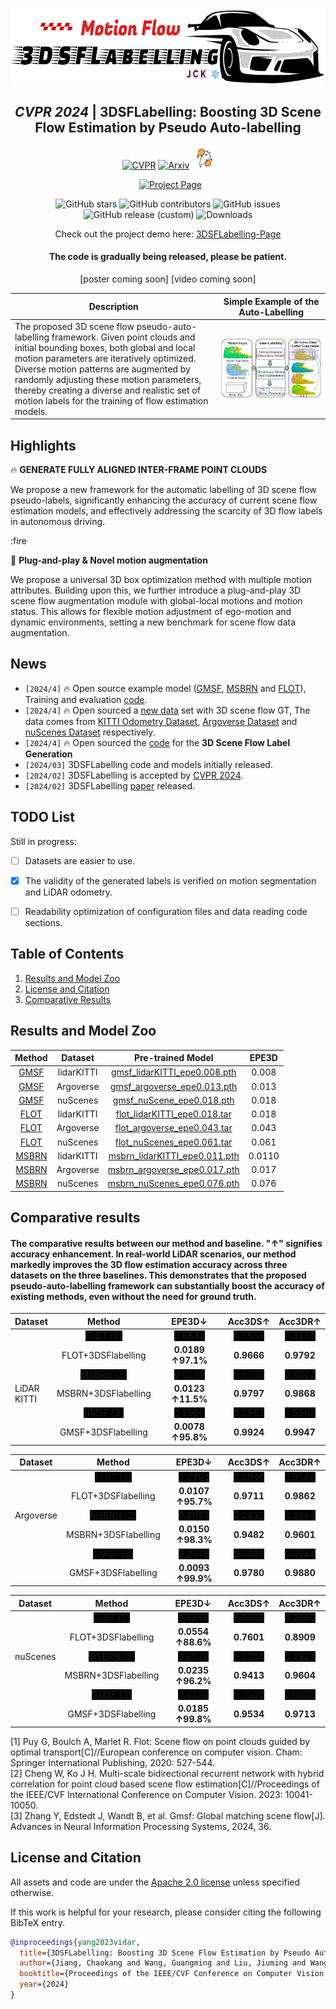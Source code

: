 <div align="center">    
<img src="images/logo.jpg" width="600" height="120" alt="Celebration"/>   

## *CVPR 2024* | 3DSFLabelling: Boosting 3D Scene Flow Estimation by Pseudo Auto-labelling 
[![CVPR](http://img.shields.io/badge/CVPR-2024-4b44ce.svg)](https://arxiv.org/pdf/2402.18146.pdf)
[![Arxiv](http://img.shields.io/badge/Arxiv-2402.10668-B31B1B.svg)](https://arxiv.org/abs/2402.18146)
<img src="images/celebration.gif" width="35" height="35" alt="Celebration"/>

<a href='[https://jiangchaokang.github.io/3DSFLabelling-Page/](https://jiangchaokang.github.io/3DSFLabelling-Page/)' style='padding-left: 0.5rem;'>
<img src='https://img.shields.io/badge/Project-Page-blue?style=flat&logo=Google%20chrome&logoColor=blue' alt='Project Page'> </a>

![GitHub stars](https://img.shields.io/github/stars/jiangchaokang/3DSFLabelling)
![GitHub contributors](https://img.shields.io/github/contributors/jiangchaokang/3DSFLabelling)
![GitHub issues](https://img.shields.io/github/issues-raw/jiangchaokang/3DSFLabelling)
![GitHub release (custom)](https://img.shields.io/badge/release-V0.1-blue)
![Downloads](https://img.shields.io/github/downloads/jiangchaokang/3DSFLabelling/total)


Check out the project demo here: [3DSFLabelling-Page](https://jiangchaokang.github.io/3DSFLabelling-Page/)

#### The code is gradually being released, please be patient.
[poster coming soon] [video coming soon]

| Description | Simple Example of the Auto-Labelling |
|-------------|-------|
| The proposed 3D scene flow pseudo-auto-labelling framework. Given point clouds and initial bounding boxes, both global and local motion parameters are iteratively optimized. Diverse motion patterns are augmented by randomly adjusting these motion parameters, thereby creating a diverse and realistic set of motion labels for the training of flow estimation models. | ![The proposed 3D scene flow pseudo-auto-labelling framework. Given point clouds and initial bounding boxes, both global and local motion parameters are iteratively optimized. Diverse motion patterns are augmented by randomly adjusting these motion parameters.](images/abstract.jpg) |
</div>



## Highlights <a name="highlights"></a>

:fire: **GENERATE FULLY ALIGNED INTER-FRAME POINT CLOUDS**

We propose a new framework for the automatic labelling of 3D scene flow pseudo-labels, significantly enhancing the accuracy of current scene flow estimation models, and effectively addressing the scarcity of 3D flow labels in autonomous driving.

:fire 

:star2: **Plug-and-play & Novel motion augmentation**

We propose a universal 3D box optimization method with multiple motion attributes. Building upon this, we further introduce a plug-and-play 3D scene flow augmentation module with global-local motions and motion status. This allows for flexible motion adjustment of ego-motion and dynamic environments, setting a new benchmark for scene flow data augmentation.


## News <a name="news"></a>

- `[2024/4]` :fire: Open source example model ([GMSF](https://github.com/ZhangYushan3/GMSF/tree/main), [MSBRN](https://github.com/cwc1260/MSBRN) and [FLOT](https://github.com/valeoai/FLOT/tree/master)), Training and evaluation [code](https://github.com/jiangchaokang/3DSFLabelling/tree/main/Baseline). 
- `[2024/4]` :fire: Open sourced a [new data](https://github.com/jiangchaokang/3DSFLabelling/tree/main/Data) set with 3D scene flow GT, The data comes from [KITTI Odometry Dataset](https://www.cvlibs.net/datasets/kitti/eval_odometry.php), [Argoverse Dataset](https://www.argoverse.org/av2.html#download-link) and [nuScenes Dataset](https://www.argoverse.org/av2.html#download-link) respectively.
- `[2024/4]` :fire: Open sourced the [code](https://github.com/jiangchaokang/3DSFLabelling/tree/main/Gen_SF_label) for the **3D Scene Flow Label Generation**
- `[2024/03]` 3DSFLabelling code and models initially released.
- `[2024/02]` 3DSFLabelling is accepted by [CVPR 2024](https://cvpr.thecvf.com/virtual/2024/papers.html?filter=titles&search=3DSFLabelling:+Boosting+3D+Scene+Flow+Estimation+by+Pseudo+Auto-labelling).
- `[2024/02]` 3DSFLabelling [paper](https://arxiv.org/abs/2402.18146) released.

## TODO List <a name="TODO List"></a>

Still in progress:
- [ ] Datasets are easier to use.
- [x] The validity of the generated labels is verified on motion segmentation and LiDAR odometry.
- [ ] Readability optimization of configuration files and data reading code sections.


## Table of Contents

1. [Results and Model Zoo](#models)
2. [License and Citation](#license-and-citation)
3. [Comparative Results](#Comparative)

## Results and Model Zoo <a name="models"></a>

| Method | Dataset | Pre-trained Model | EPE3D |
|:------:|:--------:|:------------------:|:-----:|
| [GMSF](https://proceedings.neurips.cc/paper_files/paper/2023/hash/cb1c4782f159b55380b4584671c4fd88-Abstract-Conference.html)   | lidarKITTI | [gmsf_lidarKITTI_epe0.008.pth](https://drive.google.com/file/d/1EhkAP1cPZt3OgLW9Vw5l8qfBTAMtEwtG/view?usp=drive_link) | 0.008 |
| [GMSF](https://proceedings.neurips.cc/paper_files/paper/2023/hash/cb1c4782f159b55380b4584671c4fd88-Abstract-Conference.html)   | Argoverse   | [gmsf_argoverse_epe0.013.pth](https://drive.google.com/file/d/1fbQqIgPguFhFjA_0pNrM1rTmvAgejgIZ/view?usp=drive_link) | 0.013 |
| [GMSF](https://proceedings.neurips.cc/paper_files/paper/2023/hash/cb1c4782f159b55380b4584671c4fd88-Abstract-Conference.html)   | nuScenes    | [gmsf_nuScene_epe0.018.pth](https://drive.google.com/file/d/1YzewTDHpYEyPAn7iIg8Mvy6hmSguDZx-/view?usp=drive_link) | 0.018 |
| [FLOT](https://www.ecva.net/papers/eccv_2020/papers_ECCV/papers/123730528.pdf)   | lidarKITTI | [flot_lidarKITTI_epe0.018.tar](sf_model/checkpoints/flot_lidarKITTI_epe0.018.tar) | 0.018 |
| [FLOT](https://www.ecva.net/papers/eccv_2020/papers_ECCV/papers/123730528.pdf)   | Argoverse   | [flot_argoverse_epe0.043.tar](sf_model/checkpoints/flot_argoverse_epe0.043.tar) | 0.043 |
| [FLOT](https://www.ecva.net/papers/eccv_2020/papers_ECCV/papers/123730528.pdf)   | nuScenes    | [flot_nuScenes_epe0.061.tar](sf_model/checkpoints/flot_nuScenes_epe0.061.tar) | 0.061 |
| [MSBRN](https://openaccess.thecvf.com/content/ICCV2023/papers/Cheng_Multi-Scale_Bidirectional_Recurrent_Network_with_Hybrid_Correlation_for_Point_Cloud_ICCV_2023_paper.pdf)  | lidarKITTI | [msbrn_lidarKITTI_epe0.011.pth](sf_model/checkpoints/msbrn_lidarKITTI_epe0.011.pth) | 0.0110 |
| [MSBRN](https://openaccess.thecvf.com/content/ICCV2023/papers/Cheng_Multi-Scale_Bidirectional_Recurrent_Network_with_Hybrid_Correlation_for_Point_Cloud_ICCV_2023_paper.pdf)   | Argoverse   | [msbrn_argoverse_epe0.017.pth](sf_model/checkpoints/msbrn_argoverse_epe0.017.pth) | 0.017 |
| [MSBRN](https://openaccess.thecvf.com/content/ICCV2023/papers/Cheng_Multi-Scale_Bidirectional_Recurrent_Network_with_Hybrid_Correlation_for_Point_Cloud_ICCV_2023_paper.pdf)   | nuScenes    | [msbrn_nuScenes_epe0.076.pth](sf_model/checkpoints/msbrn_nuScenes_epe0.076.pth) | 0.076 |


## Comparative results <a name="Comparative"></a>
#### The comparative results between our method and baseline.  "↑" signifies accuracy enhancement. In real-world LiDAR scenarios, our method markedly improves the 3D flow estimation accuracy across three datasets on the three baselines. This demonstrates that the proposed pseudo-auto-labelling framework can substantially boost the accuracy of existing methods, even without the need for ground truth.

| Dataset | Method | EPE3D↓ | Acc3DS↑ | Acc3DR↑ |
|:---:|:---:|:---:|:---:|:---:|
|  | <span style="background-color:#000000">FLOT [1]</span> | <span style="background-color:#000000">0.6532</span> | <span style="background-color:#000000">0.1554</span> | <span style="background-color:#000000">0.3130</span> |
|  | FLOT+3DSFlabelling | **0.0189** **↑97.1%** | **0.9666** | **0.9792** |
|  | <span style="background-color:#000000">MSBRN [2]</span> | <span style="background-color:#000000">0.0139</span> | <span style="background-color:#000000">0.9752</span> | <span style="background-color:#000000">0.9847</span> |
| <div style="text-align:left">LiDAR<br>KITTI</div> | MSBRN+3DSFlabelling | **0.0123** **↑11.5%** | **0.9797** | **0.9868** |
|  | <span style="background-color:#000000">GMSF [3]</span> | <span style="background-color:#000000">0.1900</span> | <span style="background-color:#000000">0.2962</span> | <span style="background-color:#000000">0.5502</span> |
|  | GMSF+3DSFlabelling | **0.0078** **↑95.8%** | **0.9924** | **0.9947** |


| Dataset | Method | EPE3D↓ | Acc3DS↑ | Acc3DR↑ |
|:---:|:---:|:---:|:---:|:---:|
|  | <span style="background-color:#000000">FLOT [1]</span> | <span style="background-color:#000000">0.2491</span> | <span style="background-color:#000000">0.0946</span> | <span style="background-color:#000000">0.3126</span> |
|  | FLOT+3DSFlabelling | **0.0107** **↑95.7%** | **0.9711** | **0.9862** |
| Argoverse | <span style="background-color:#000000">MSBRN [2]</span> | <span style="background-color:#000000">0.8691</span> | <span style="background-color:#000000">0.2432</span> | <span style="background-color:#000000">0.2854</span> |
|  | MSBRN+3DSFlabelling | **0.0150** **↑98.3%** | **0.9482** | **0.9601** |
|  | <span style="background-color:#000000">GMSF [3]</span> | <span style="background-color:#000000">7.2776</span> | <span style="background-color:#000000">0.0036</span> | <span style="background-color:#000000">0.0144</span> |
|  | GMSF+3DSFlabelling | **0.0093** **↑99.9%** | **0.9780** | **0.9880** |

| Dataset | Method | EPE3D↓ | Acc3DS↑ | Acc3DR↑ |
|:---:|:---:|:---:|:---:|:---:|
|  | <span style="background-color:#000000">FLOT [1]</span> | <span style="background-color:#000000">0.4858</span> | <span style="background-color:#000000">0.0821</span> | <span style="background-color:#000000">0.2669</span> |
|  | FLOT+3DSFlabelling | **0.0554** **↑88.6%** | **0.7601** | **0.8909** |
| nuScenes | <span style="background-color:#000000">MSBRN [2]</span> | <span style="background-color:#000000">0.6137</span> | <span style="background-color:#000000">0.2354</span> | <span style="background-color:#000000">0.2924</span> |
|  | MSBRN+3DSFlabelling | **0.0235** **↑96.2%** | **0.9413** | **0.9604** |
|  | <span style="background-color:#000000">GMSF [3]</span> | <span style="background-color:#000000">9.4231</span> | <span style="background-color:#000000">0.0034</span> | <span style="background-color:#000000">0.0086</span> |
|  | GMSF+3DSFlabelling | **0.0185** **↑99.8%** | **0.9534** | **0.9713** |

<a id="1">[1]</a> Puy G, Boulch A, Marlet R. Flot: Scene flow on point clouds guided by optimal transport[C]//European conference on computer vision. Cham: Springer International Publishing, 2020: 527-544.    
<a id="2">[2]</a> Cheng W, Ko J H. Multi-scale bidirectional recurrent network with hybrid correlation for point cloud based scene flow estimation[C]//Proceedings of the IEEE/CVF International Conference on Computer Vision. 2023: 10041-10050.    
<a id="3">[3]</a> Zhang Y, Edstedt J, Wandt B, et al. Gmsf: Global matching scene flow[J]. Advances in Neural Information Processing Systems, 2024, 36.


## License and Citation <a name="license-and-citation"></a>

All assets and code are under the [Apache 2.0 license](./LICENSE) unless specified otherwise.

If this work is helpful for your research, please consider citing the following BibTeX entry.

``` bibtex
@inproceedings{yang2023vidar,
  title={3DSFLabelling: Boosting 3D Scene Flow Estimation by Pseudo Auto-labelling},
  author={Jiang, Chaokang and Wang, Guangming and Liu, Jiuming and Wang, Hesheng and Ma, Zhuang and Liu, Zhenqiang and Liang, Zhujin and Shan, Yi and Du, Dalong},
  booktitle={Proceedings of the IEEE/CVF Conference on Computer Vision and Pattern Recognition},
  year={2024}
}
```
